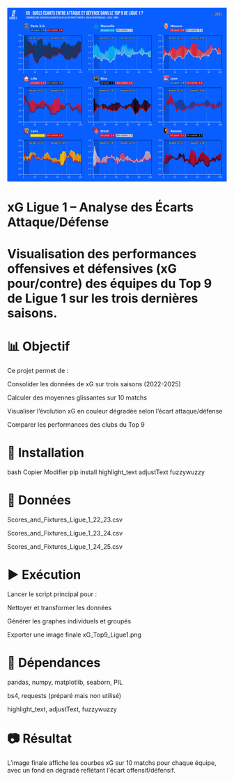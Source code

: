 ![Graphique xG](xG_Top9_Ligue1.png)

# xG Ligue 1 – Analyse des Écarts Attaque/Défense
# Visualisation des performances offensives et défensives (xG pour/contre) des équipes du Top 9 de Ligue 1 sur les trois dernières saisons.

# 📊 Objectif
Ce projet permet de :

Consolider les données de xG sur trois saisons (2022-2025)

Calculer des moyennes glissantes sur 10 matchs

Visualiser l’évolution xG en couleur dégradée selon l’écart attaque/défense

Comparer les performances des clubs du Top 9

# 🔧 Installation
bash
Copier
Modifier
pip install highlight_text adjustText fuzzywuzzy

# 📁 Données
Scores_and_Fixtures_Ligue_1_22_23.csv

Scores_and_Fixtures_Ligue_1_23_24.csv

Scores_and_Fixtures_Ligue_1_24_25.csv


# ▶️ Exécution
Lancer le script principal pour :

Nettoyer et transformer les données

Générer les graphes individuels et groupés

Exporter une image finale xG_Top9_Ligue1.png

# 📌 Dépendances
pandas, numpy, matplotlib, seaborn, PIL

bs4, requests (préparé mais non utilisé)

highlight_text, adjustText, fuzzywuzzy

# 📷 Résultat
L’image finale affiche les courbes xG sur 10 matchs pour chaque équipe, avec un fond en dégradé reflétant l'écart offensif/défensif.
